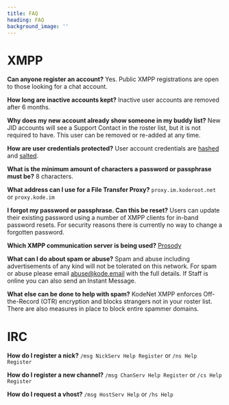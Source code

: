 ```yaml
---
title: FAQ
heading: FAQ
background_image: ''
---
```


# XMPP
**Can anyone register an account?**
Yes. Public XMPP registrations are open to those looking for a chat account. 

**How long are inactive accounts kept?**
Inactive user accounts are removed after 6 months.

**Why does my new account already show someone in my buddy list?**
New JID accounts will see a Support Contact in the roster list, but it is not required to have. This user can be removed or re-added at any time.

**How are user credentials protected?**
User account credentials are [hashed](https://en.wikipedia.org/wiki/Cryptographic_hash_function) and [salted](https://en.wikipedia.org/wiki/Salt_(cryptography)). 

**What is the minimum amount of characters a password or passphrase must be?**
 8 characters.
 
**What address can I use for a File Transfer Proxy?**
`proxy.im.koderoot.net` or `proxy.kode.im`

**I forgot my password or passphrase. Can this be reset?**
Users can update their existing password using a number of XMPP clients for in-band password resets. For security reasons there is currently no way to change a forgotten password. 

**Which XMPP communication server is being used?**
[Prosody](https://prosody.im)

**What can I do about spam or abuse?**
Spam and abuse including advertisements of any kind will not be tolerated on this network. For spam or abuse please email abuse@kode.email with the full details. If Staff is online you can also send an Instant Message.

**What else can be done to help with spam?**
KodeNet XMPP enforces Off-the-Record (OTR) encryption and blocks strangers not in your roster list. There are also measures in place to block entire spammer domains.

# IRC
**How do I register a nick?**
`/msg NickServ Help Register` or `/ns Help Register`

**How do I register a new channel?**
`/msg ChanServ Help Register` or `/cs Help Register`

**How do I request a vhost?**
`/msg HostServ Help` or `/hs Help`
